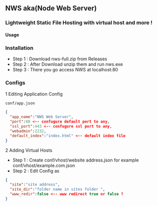 ## NWS aka(Node Web Server)
### Lightweight Static File Hosting with virtual host and more !
#### Usage
### Installation
- Step 1 : Download nws-full.zip from Releases <br>
- Step 2 : After Download unzip them and run nws.exe <br>
- Step 3 : There you go access NWS at localhost:80
### Configs
1 Editing Application Config
```txt 
conf/app.json
```
```json
{
  "app_name":"NWS Web Server",
  "port":80 <-- confugure default port to any,
  "ssl_port":443 <-- confugure ssl port to any,
  "webadmin":2232,
  "default_index":"index.html" <-- default index file
}
```
2 Adding Virtual Hosts <br>
  - Step 1 : Create conf/vhost/website address.json for example conf/vhost/example.com.json 
  - Step 2 : Edit Config as 
  ```json
  {
    "site":"site address",
    "site_dir":"folder name in sites folder ",
    "www_redir":false <-- www redirect true or false ?
  }
  ```
